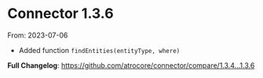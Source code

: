 # Connector 1.3.6
From: 2023-07-06

* Added function ```findEntities(entityType, where)```

**Full Changelog**: https://github.com/atrocore/connector/compare/1.3.4...1.3.6